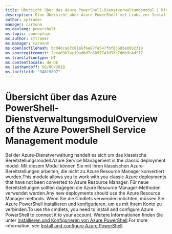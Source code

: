 ```yaml
---
title: Übersicht über das Azure PowerShell-Dienstverwaltungsmodul | Microsoft-Dokumentation
description: Eine Übersicht über Azure PowerShell mit Links zur Installation und Konfiguration.
author: sptramer
manager: carmonm
ms.devlang: powershell
ms.topic: conceptual
ms.author: sttramer
ms.manager: carmonm
ms.openlocfilehash: bcd46ca6fc81e6f6e87fe547fbf856d3e0082318
ms.sourcegitcommit: 2eea03b7ac19ad6d7c8097743d33c7ddb9c4df77
ms.translationtype: HT
ms.contentlocale: de-DE
ms.lasthandoff: 06/06/2018
ms.locfileid: "34819897"
---
```

# <a name="overview-of-the-azure-powershell-service-management-module"></a><span data-ttu-id="2841c-103">Übersicht über das Azure PowerShell-Dienstverwaltungsmodul</span><span class="sxs-lookup"><span data-stu-id="2841c-103">Overview of the Azure PowerShell Service Management module</span></span>

<span data-ttu-id="2841c-104">Bei der Azure-Dienstverwaltung handelt es sich um das klassische Bereitstellungsmodell.</span><span class="sxs-lookup"><span data-stu-id="2841c-104">Azure Service Management is the classic deployment model.</span></span> <span data-ttu-id="2841c-105">Mit diesem Modul können Sie mit Ihren klassischen Azure-Bereitstellungen arbeiten, die nicht zu Azure Resource Manager konvertiert wurden.</span><span class="sxs-lookup"><span data-stu-id="2841c-105">This module allows you to work with you classic Azure deployments that have not been converted to Azure Resource Manager.</span></span> <span data-ttu-id="2841c-106">Für neue Bereitstellungen sollten dagegen die Azure Resource Manager-Methoden verwendet werden.</span><span class="sxs-lookup"><span data-stu-id="2841c-106">Any new deployments should use the Azure Resource Manager methods.</span></span> <span data-ttu-id="2841c-107">Wenn Sie die Cmdlets verwenden möchten, müssen Sie Azure PowerShell installieren und konfigurieren, um es mit Ihrem Konto zu verbinden.</span><span class="sxs-lookup"><span data-stu-id="2841c-107">To use the cmdlets, you need to install and configure Azure PowerShell to connect it to your account.</span></span> <span data-ttu-id="2841c-108">Weitere Informationen finden Sie unter [Installieren und Konfigurieren von Azure PowerShell](install-azure-ps.md).</span><span class="sxs-lookup"><span data-stu-id="2841c-108">For more information, see [Install and configure Azure PowerShell](install-azure-ps.md).</span></span>
